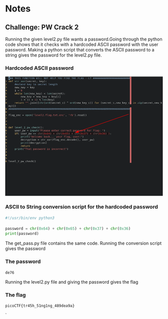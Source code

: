 

# Notes
## Challenge: PW Crack 2

Running the given level2.py file wants a password.Going through the python code shows that it checks with a hardcoded ASCII password with the user password.
Making a python script that converts the ASCII password to a string gives the password for the level2.py file. 

### Hardcoded ASCII password

![Hardcoded Password](./ascii-pass.png "Hardcoded password")

### ASCII to String conversion script for the hardcoded password

```python
#!/usr/bin/env python3

password = chr(0x64) + chr(0x65) + chr(0x37) + chr(0x36)
print(password)
```
The get_pass.py file contains the same code.
Running the conversion script gives the password
### The password
```
de76
```
Running the level2.py file and giving the password gives the flag
### The flag
```
picoCTF{tr45h_51ng1ng_489dea9a}
```
`